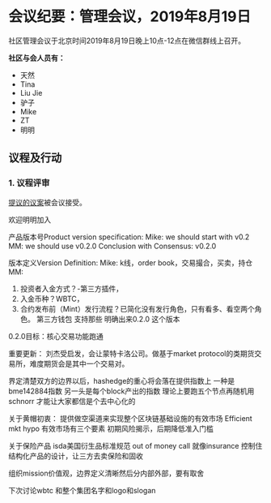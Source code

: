 # 会议纪要：管理会议，2019年8月19日

社区管理会议于北京时间2019年8月19日晚上10点-12点在微信群线上召开。

**社区与会人员有：**

- 天然
- Tina
- Liu Jie
- 驴子
- Mike
- ZT
- 明明

## 议程及行动

### 1. 议程评审

[提议的议案](https://github.com/carboclan/pm/issues/60)被会议接受。


欢迎明明加入

产品版本号Product version specification:
Mike: we should start with v0.2
MM: we should use v0.2.0
Conclusion with Consensus: v0.2.0

版本定义Version Definition: 
Mike: k线，order book，交易撮合，买卖，持仓
MM: 
1. 投资者入金方式？-第三方插件，
2. 入金币种？WBTC，
3. 合约发布前（Mint）发行流程？已简化没有发行角色，只有看多、看空两个角色。
第三方钱包 支持那些 明确出来0.2.0 这个版本

0.2.0目标：核心交易功能跑通

重要更新：
刘杰受启发，会让蒙特卡洛公司。做基于market protocol的类期货交易所，难度期货会是其中一个交易对。

界定清楚双方的边界以后，hashedge的重心将会落在提供指数上
一种是bme142884指数
另一头是每个block产出的指数
理论上要跑五个节点再随机用schnorr
才能让大家都信是个去中心化的


关于黄帽初衷：
提供做空渠道来实现整个区块链基础设施的有效市场
Efficient mkt hypo 有效市场有三个要素
初期风险揭示，后期降低准入门槛

关于保险产品
isda美国衍生品标准规范
out of money call 就像insurance
控制住结构化产品的设计，让三方去卖保险和固收


组织mission价值观，边界定义清晰然后分内部外部，要有取舍

下次讨论wbtc
和整个集团名字和logo和slogan

